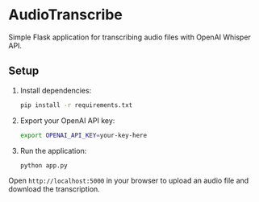 # AudioTranscribe

Simple Flask application for transcribing audio files with OpenAI Whisper API.

## Setup

1. Install dependencies:
   ```bash
   pip install -r requirements.txt
   ```
2. Export your OpenAI API key:
   ```bash
   export OPENAI_API_KEY=your-key-here
   ```
3. Run the application:
   ```bash
   python app.py
   ```

Open `http://localhost:5000` in your browser to upload an audio file and download the transcription.
